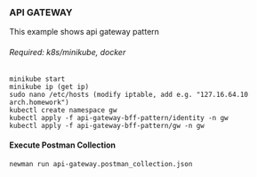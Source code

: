 ### **API GATEWAY**

This example shows api gateway pattern

###### _Required: k8s/minikube, docker_

    minikube start
    minikube ip (get ip)
    sudo nano /etc/hosts (modify iptable, add e.g. "127.16.64.10 arch.homework")
    kubectl create namespace gw
    kubectl apply -f api-gateway-bff-pattern/identity -n gw
    kubectl apply -f api-gateway-bff-pattern/gw -n gw

#### Execute Postman Collection

    newman run api-gateway.postman_collection.json